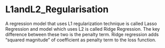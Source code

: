 # L1andL2_Regularisation
A regression model that uses L1 regularization technique is called Lasso Regression and model which uses L2 is called Ridge Regression. The key difference between these two is the penalty term. Ridge regression adds “squared magnitude” of coefficient as penalty term to the loss function.
